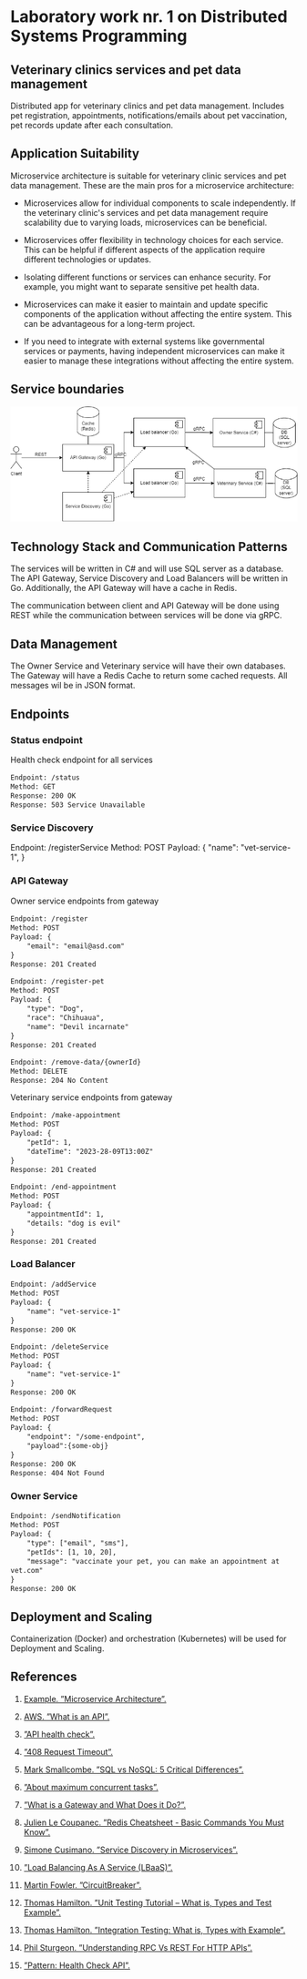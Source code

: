 # Laboratory work nr. 1 on Distributed Systems Programming

## Veterinary clinics services and pet data management

Distributed app for veterinary clinics and pet data management. Includes pet registration, appointments, notifications/emails about pet vaccination, pet records update after each consultation.

## Application Suitability

Microservice architecture is suitable for veterinary clinic services and pet data management. These are the main pros for a microservice architecture:

- Microservices allow for individual components to scale independently. If the veterinary clinic's services and pet data management require scalability due to varying loads, microservices can be beneficial.

- Microservices offer flexibility in technology choices for each service. This can be helpful if different aspects of the application require different technologies or updates.

- Isolating different functions or services can enhance security. For example, you might want to separate sensitive pet health data.

- Microservices can make it easier to maintain and update specific components of the application without affecting the entire system. This can be advantageous for a long-term project.
- If you need to integrate with external systems like governmental services or payments, having independent microservices can make it easier to manage these integrations without affecting the entire system.

## Service boundaries
![Architecture Diagram](./architecture-diagram.png)
## Technology Stack and Communication Patterns

The services will be written in C# and will use SQL server as a database. The API Gateway, Service Discovery and Load Balancers will be written in Go. Additionally, the API Gateway will have a cache in Redis.

The communication between client and API Gateway will be done using REST while the communication between services will be done via gRPC.
## Data Management
The Owner Service and Veterinary service will have their own databases. The Gateway will have a Redis Cache to return some cached requests. All messages wil be in JSON format.

## Endpoints

### Status endpoint

Health check endpoint for all services
```
Endpoint: /status
Method: GET
Response: 200 OK
Response: 503 Service Unavailable
```

### Service Discovery
Endpoint: /registerService
Method: POST
Payload: {
    "name": "vet-service-1",
}

### API Gateway

Owner service endpoints from gateway
```
Endpoint: /register
Method: POST
Payload: {
    "email": "email@asd.com"
}
Response: 201 Created
```

```
Endpoint: /register-pet
Method: POST
Payload: {
    "type": "Dog",
    "race": "Chihuaua",
    "name": "Devil incarnate"
}
Response: 201 Created
```

```
Endpoint: /remove-data/{ownerId}
Method: DELETE
Response: 204 No Content
```

Veterinary service endpoints from gateway
```
Endpoint: /make-appointment
Method: POST
Payload: {
    "petId": 1,
    "dateTime": "2023-28-09T13:00Z"
}
Response: 201 Created
```

```
Endpoint: /end-appointment
Method: POST
Payload: {
    "appointmentId": 1,
    "details: "dog is evil"
}
Response: 201 Created
```

### Load Balancer

```
Endpoint: /addService
Method: POST
Payload: {
    "name": "vet-service-1"
}
Response: 200 OK
```

```
Endpoint: /deleteService
Method: POST
Payload: {
    "name": "vet-service-1"
}
Response: 200 OK
```

```
Endpoint: /forwardRequest
Method: POST
Payload: {
    "endpoint": "/some-endpoint",
    "payload":{some-obj}
}
Response: 200 OK
Response: 404 Not Found
```

### Owner Service

```
Endpoint: /sendNotification
Method: POST
Payload: {
    "type": ["email", "sms"],
    "petIds": [1, 10, 20],
    "message": "vaccinate your pet, you can make an appointment at vet.com"
}
Response: 200 OK
```

## Deployment and Scaling

Containerization (Docker) and orchestration (Kubernetes) will be used for Deployment and Scaling.

## References
1. [Example. ”Microservice Architecture”.](https://microservices.io/i/Microservice_Architecture.png)

2. [AWS. ”What is an API”.](https://aws.amazon.com/what-is/api/)

3. [”API health check”.](https://testfully.io/blog/api-health-check-monitoring/#what-is-an-api-health-check)

4. [”408 Request Timeout”.](https://developer.mozilla.org/en-US/docs/Web/HTTP/Status/408)

5. [Mark Smallcombe. ”SQL vs NoSQL: 5 Critical Differences”.](https://www.xplenty.com/blog/the-sql-vs-nosql-difference)

6. [”About maximum concurrent tasks”.](https://docs.infor.com/ism/5.x/en-us/ism_onlinehelp/lsm1454147676513.html)

7. [”What is a Gateway and What Does it Do?”.](https://whatismyipaddress.com/gateway)

8. [Julien Le Coupanec. ”Redis Cheatsheet - Basic Commands You Must Know”.](https://gist.github.com/LeCoupa/1596b8f359ad8812c7271b5322c30946)

9. [Simone Cusimano. ”Service Discovery in Microservices”.](https://www.baeldung.com/cs/service-discovery-microservices)

10. [”Load Balancing As A Service (LBaaS)”.](https://avinetworks.com/glossary/load-balancing-as-a-service/)

11. [Martin Fowler. ”CircuitBreaker”.](https://martinfowler.com/bliki/CircuitBreaker.html)

12. [Thomas Hamilton. ”Unit Testing Tutorial – What is, Types and Test Example”.](https://www.guru99.com/unit-testing-guide.htmlhttps://www.guru99.com/unit-testing-guide.html)

13. [Thomas Hamilton. ”Integration Testing: What is, Types with Example”.](https://www.guru99.com/integration-testing.html)

14. [Phil Sturgeon. ”Understanding RPC Vs REST For HTTP APIs”.](https://www.smashingmagazine.com/2016/09/understanding-rest-and-rpc-for-http-apis/)

15. [”Pattern: Health Check API”.](https://microservices.io/patterns/observability/health-check-api.html)